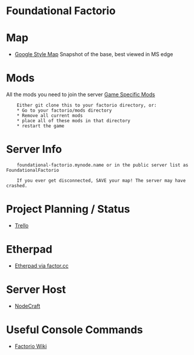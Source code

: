 # Foundational Factorio

# Map
   * [Google Style Map](http://foundationalfactorio.github.io/maps) Snapshot of the base, best viewed in MS edge

# Mods
All the mods you need to join the server
        [Game Specific Mods](https://github.com/foundationalfactorio/foundationalfactorio)

        Either git clone this to your factorio directory, or:
        * Go to your factorio/mods directory
        * Remove all current mods
        * place all of these mods in that directory
        * restart the game


# Server Info
        foundational-factorio.mynode.name or in the public server list as FoundationalFactorio

        If you ever get disconnected, SAVE your map! The server may have crashed.

# Project Planning / Status
* [Trello](https://trello.com/b/vsVDAwwC/launch-rockets)
    

# Etherpad
* [Etherpad via factor.cc](https://factor.cc/pad/p/foundationalfactorio)

# Server Host
* [NodeCraft](https://nodecraft.com/instance/0c07d4da-c148-4db6-b6a8-0c881f9aeee5#!/instance/overview)

# Useful Console Commands
* [Factorio Wiki](https://wiki.factorio.com/Console#Change_game_speed)

